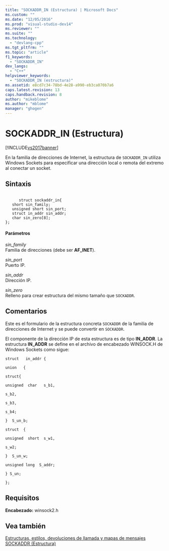 ```yaml
---
title: "SOCKADDR_IN (Estructura) | Microsoft Docs"
ms.custom: ""
ms.date: "12/05/2016"
ms.prod: "visual-studio-dev14"
ms.reviewer: ""
ms.suite: ""
ms.technology: 
  - "devlang-cpp"
ms.tgt_pltfrm: ""
ms.topic: "article"
f1_keywords: 
  - "SOCKADDR_IN"
dev_langs: 
  - "C++"
helpviewer_keywords: 
  - "SOCKADDR_IN (estructura)"
ms.assetid: e8cd7c34-78bd-4e28-a990-eb3ca070b7a6
caps.latest.revision: 13
caps.handback.revision: 8
author: "mikeblome"
ms.author: "mblome"
manager: "ghogen"
---
```

# SOCKADDR_IN (Estructura)
[!INCLUDE[vs2017banner](../../assembler/inline/includes/vs2017banner.md)]

En la familia de direcciones de Internet, la estructura de `SOCKADDR_IN` utiliza Windows Sockets para especificar una dirección local o remota del extremo al conectar un socket.  
  
## Sintaxis  
  
```  
  
      struct sockaddr_in{  
   short sin_family;  
   unsigned short sin_port;  
   struct in_addr sin_addr;  
   char sin_zero[8];  
};  
```  
  
#### Parámetros  
 *sin\_family*  
 Familia de direcciones \(debe ser **AF\_INET**\).  
  
 *sin\_port*  
 Puerto IP.  
  
 *sin\_addr*  
 Dirección IP.  
  
 *sin\_zero*  
 Relleno para crear estructura del mismo tamaño que `SOCKADDR`.  
  
## Comentarios  
 Este es el formulario de la estructura concreta `SOCKADDR` de la familia de direcciones de Internet y se puede convertir en `SOCKADDR`.  
  
 El componente de la dirección IP de esta estructura es de tipo **IN\_ADDR**.  La estructura **IN\_ADDR** se define en el archivo de encabezado WINSOCK.H de Windows Sockets como sigue:  
  
 `struct   in_addr {`  
  
 `union   {`  
  
 `struct{`  
  
 `unsigned  char   s_b1,`  
  
 `s_b2,`  
  
 `s_b3,`  
  
 `s_b4;`  
  
 `}  S_un_b;`  
  
 `struct  {`  
  
 `unsigned  short  s_w1,`  
  
 `s_w2;`  
  
 `}  S_un_w;`  
  
 `unsigned long  S_addr;`  
  
 `} S_un;`  
  
 `};`  
  
## Requisitos  
 **Encabezado:** winsock2.h  
  
## Vea también  
 [Estructuras, estilos, devoluciones de llamada y mapas de mensajes](../../mfc/reference/structures-styles-callbacks-and-message-maps.md)   
 [SOCKADDR \(Estructura\)](../../mfc/reference/sockaddr-structure.md)